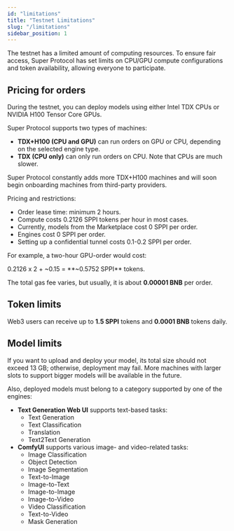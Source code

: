 ```yaml
---
id: "limitations"
title: "Testnet Limitations"
slug: "/limitations"
sidebar_position: 1
---
```


The testnet has a limited amount of computing resources. To ensure fair access, Super Protocol has set limits on CPU/GPU compute configurations and token availability, allowing everyone to participate.

## Pricing for orders

During the testnet, you can deploy models using either Intel TDX CPUs or NVIDIA H100 Tensor Core GPUs.

Super Protocol supports two types of machines:

- **TDX+H100 (CPU and GPU)** can run <a id="order"><span className="dashed-underline">orders</span></a> on GPU or CPU, depending on the selected <a id="engine"><span className="dashed-underline">engine</span></a> type.
- **TDX (CPU only)** can only run orders on CPU. Note that CPUs are much slower.

Super Protocol constantly adds more TDX+H100 machines and will soon begin onboarding machines from third-party providers.

Pricing and restrictions:

- Order lease time: minimum 2 hours.
- <a id="compute"><span className="dashed-underline">Compute</span></a> costs 0.2126 SPPI tokens per hour in most cases.
- Currently, models from the Marketplace cost 0 SPPI per order.
- Engines cost 0 SPPI per order.
- Setting up a confidential <a id="tunnel"><span className="dashed-underline">tunnel</span></a> costs 0.1-0.2 SPPI per order.

For example, a two-hour GPU-order would cost:

0.2126 x 2 + ~0.15 = **~0.5752 SPPI** tokens.

The total gas fee varies, but usually, it is about **0.00001 BNB** per order.

## Token limits

Web3 users can receive up to **1.5 SPPI** tokens and **0.0001 BNB** tokens daily.

## Model limits

If you want to upload and deploy your model, its total size should not exceed 13 GB; otherwise, deployment may fail. More machines with larger <a id="configuration"><span className="dashed-underline">slots</span></a> to support bigger models will be available in the future.

Also, deployed models must belong to a category supported by one of the <a id="engine"><span className="dashed-underline">engines</span></a>:

- **Text Generation Web UI** supports text-based tasks:
  - Text Generation
  - Text Classification
  - Translation
  - Text2Text Generation
- **ComfyUI** supports various image- and video-related tasks:
  - Image Classification
  - Object Detection
  - Image Segmentation
  - Text-to-Image
  - Image-to-Text
  - Image-to-Image
  - Image-to-Video
  - Video Classification
  - Text-to-Video
  - Mask Generation
